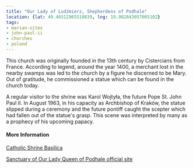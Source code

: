 ```yaml
---
title: "Our Lady of Ludźmierz, Shepherdess of Podhale"
location: {lat: 49.46512965510839, lng: 19.982843057005102}
tags:
- marian-sites
- john-paul-ii
- churches
- poland
---
```


This church was originally founded in the 13th century by Cistercians from France.  According to legend, around the year 1400, a merchant lost in the nearby swamps was led to the church by a figure he discerned to be Mary.  Out of gratitude, he commissioned a statue which can be found in the church today.

A regular visitor to the shrine was Karol Wojtyła, the future Pope St. John Paul II.  In August 1963, in his capacity as Archbishop of Kraków, the statue slipped during a ceremony and the future pontiff caught the scepter which had fallen out of the statue's grasp.  This scene was interpreted by many as a prophecy of his upcoming papacy.

#### More Information

[Catholic Shrine Basilica](https://catholicshrinebasilica.com/sanctuary-of-our-lady-of-ludzmierz-poland/)

[Sanctuary of Our Lady Queen of Podhale official site](https://www.mbludzm.pl/)
